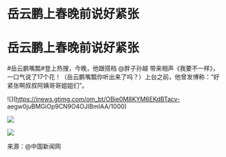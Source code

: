# 岳云鹏上春晚前说好紧张

# 岳云鹏上春晚前说好紧张

#岳云鹏嘴瓢#登上热搜，今晚，他跟搭档 @胖子孙越
带来相声《我要不一样》，一口气说了17个花！（岳云鹏嘴瓢你听出来了吗？）上台之前，他曾发博称：“好紧张啊叔叔阿姨哥哥姐姐们 ​​”。

![](https://inews.gtimg.com/om_bt/OBie0M8KYM6EKdBTacv-
aegw0juBMGiOp9CN9O4OJIBmIAA/1000)

![](https://inews.gtimg.com/om_bt/OomgQrxzweXMTIKvDOrXzWadmSFZ6Kz8RHxBZYVCF8S98AA/1000)

![](https://inews.gtimg.com/om_bt/OxZn643WUYAFlCsm1_juPTgNQntDTqQo6L-rR9t4V-wq0AA/1000)

来源：@中国新闻网

